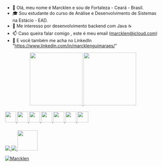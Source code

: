 - 👋 Olá, meu nome é Marcklen e sou de Fortaleza - Ceará - Brasil.
- 🎓 Sou estudante do curso de Análise e Desenvolvimento de Sistemas na Estácio - EAD.
- 👀 Me interesso por desenvolvimento backend com Java ☕
- 📫 Caso queira falar comigo , este é meu email (marcklen@icloud.com)
- 📍  E você também me acha no LinkedIn "https://www.linkedin.com/in/marcklenguimaraes/"

<!---
Marcklen/Marcklen is a ✨ special ✨ repository because its `README.md` (this file) appears on your GitHub profile.
You can click the Preview link to take a look at your changes.
--->
<div align="center">
  <a href="https://github.com/Marcklen">
  <img height="170em" src="https://github-readme-stats.vercel.app/api?username=marcklen&show_icons=true&theme=dark&include_all_commits=true&count_private=true"/>
  <img height="170em" src="https://github-readme-stats.vercel.app/api/top-langs/?username=marcklen&layout=compact&langs_count=7&theme=dark"/>
</div>
   
<div style="display: inline_block"><br>
  <img height="35em" img src="https://img.shields.io/badge/Java-ED8B00?style=for-the-badge&logo=java&logoColor=white" />
  <img height="35em" img src="https://img.shields.io/badge/MySQL-005C84?style=for-the-badge&logo=mysql&logoColor=white" />
  <img height="35em" img src="https://img.shields.io/badge/PostgreSQL-316192?style=for-the-badge&logo=postgresql&logoColor=white" />
  <img height="35em" img src="https://img.shields.io/badge/Oracle-F80000?style=for-the-badge&logo=Oracle&logoColor=white" />
  <img height="35em" img src="https://img.shields.io/badge/Spring-6DB33F?style=for-the-badge&logo=spring&logoColor=white" />
  <img height="35em" img src="https://img.shields.io/badge/Eclipse-2C2255?style=for-the-badge&logo=eclipse&logoColor=white" />
  <img height="35em" img src="https://img.shields.io/badge/IntelliJ_IDEA-000000.svg?style=for-the-badge&logo=intellij-idea&logoColor=white" />
</div> 
  
  ###
  
<div>
  <a href = "mailto:marcklen@icloud.com"><img src=https://img.shields.io/badge/icloud%20mail-333333?style=for-the-badge&logo=apple&logoColor=white>
  <a href="https://www.linkedin.com/in/marcklenguimaraes" target="_blank"><img src=https://img.shields.io/badge/LinkedIn-0077B5?style=for-the-badge&logo=linkedin&logoColor=white>
  <a href="https://www.hackerrank.com/certificates/b1e2a2464509"><img height="65em" src=https://hrcdn.net/fcore/assets/generated-badges/java_level_3_stars_5_linkedin-76cbc0ca6b.png>
                                                         
<p align="left"> <img src="https://komarev.com/ghpvc/?username=Marcklen&label=Profile%20views&color=0e75b6&style=flat" alt="Marcklen" /> </p>

</div>
